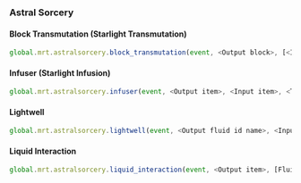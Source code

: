 ### Astral Sorcery

#### Block Transmutation (Starlight Transmutation)

```js
global.mrt.astralsorcery.block_transmutation(event, <Output block>, [<Input block (can use multiple)>], <Starlight>, <id>)
```

#### Infuser (Starlight Infusion)

```js
global.mrt.astralsorcery.infuser(event, <Output item>, <Input item>, <Time in ticks (100 by default)>, <Consumption chance (float, 0.1 by default)>, [>Consume multiple fluids (False by default)>, <Accept chalice input (True by default)>, <Copy NBT to output (False by default)>](Array can contain any number of booleans), <Input fluid id name ("astralsorcery:liquid_starlight" by default)>, <id>)
```

#### Lightwell

```js
global.mrt.astralsorcery.lightwell(event, <Output fluid id name>, <Input item>, <Production multiplier (float, 1 by default)>, <Shatter multiplier (float, lower = faster shatter, 10 by default)>, <color (white color by default)>, <id>)
```

#### Liquid Interaction

```js
global.mrt.astralsorcery.liquid_interaction(event, <Output item>, [Fluid.of(<Input fluid 1>, <Amount>), <Chance consume fluid 1 (float, 100% by default)>], [Fluid.of(<Input fluid 2>, <Amount>), <Chance consume fluid 2 (float, 100% by default)>], <weight (1 by default)>, <id>)
```